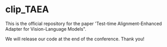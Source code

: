 # clip_TAEA

This is the official repository for the paper 'Test-time Alignment-Enhanced Adapter for Vision-Language Models".

We will release our code at the end of the conference. Thank you!
